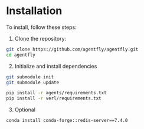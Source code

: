 # Installation

To install, follow these steps:

1. Clone the repository:
```bash
git clone https://github.com/agentfly/agentfly.git
cd agentfly
```

2. Initialize and install dependencies

```bash
git submodule init
git submodule update

pip install -r agents/requirements.txt
pip install -r verl/requirements.txt
```
3. Optional
```bash
conda install conda-forge::redis-server==7.4.0
```


